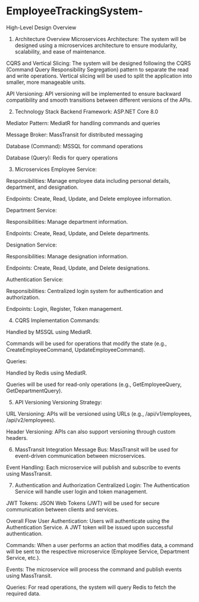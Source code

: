 # EmployeeTrackingSystem-


High-Level Design Overview
1. Architecture Overview
Microservices Architecture: The system will be designed using a microservices architecture to ensure modularity, scalability, and ease of maintenance.

CQRS and Vertical Slicing: The system will be designed following the CQRS (Command Query Responsibility Segregation) pattern to separate the read and write operations. Vertical slicing will be used to split the application into smaller, more manageable units.

API Versioning: API versioning will be implemented to ensure backward compatibility and smooth transitions between different versions of the APIs.

2. Technology Stack
Backend Framework: ASP.NET Core 8.0

Mediator Pattern: MediatR for handling commands and queries

Message Broker: MassTransit for distributed messaging

Database (Command): MSSQL for command operations

Database (Query): Redis for query operations

3. Microservices
Employee Service:

Responsibilities: Manage employee data including personal details, department, and designation.

Endpoints: Create, Read, Update, and Delete employee information.

Department Service:

Responsibilities: Manage department information.

Endpoints: Create, Read, Update, and Delete departments.

Designation Service:

Responsibilities: Manage designation information.

Endpoints: Create, Read, Update, and Delete designations.

Authentication Service:

Responsibilities: Centralized login system for authentication and authorization.

Endpoints: Login, Register, Token management.

4. CQRS Implementation
Commands:

Handled by MSSQL using MediatR.

Commands will be used for operations that modify the state (e.g., CreateEmployeeCommand, UpdateEmployeeCommand).

Queries:

Handled by Redis using MediatR.

Queries will be used for read-only operations (e.g., GetEmployeeQuery, GetDepartmentQuery).

5. API Versioning
Versioning Strategy:

URL Versioning: APIs will be versioned using URLs (e.g., /api/v1/employees, /api/v2/employees).

Header Versioning: APIs can also support versioning through custom headers.

6. MassTransit Integration
Message Bus: MassTransit will be used for event-driven communication between microservices.

Event Handling: Each microservice will publish and subscribe to events using MassTransit.

7. Authentication and Authorization
Centralized Login: The Authentication Service will handle user login and token management.

JWT Tokens: JSON Web Tokens (JWT) will be used for secure communication between clients and services.

Overall Flow
User Authentication: Users will authenticate using the Authentication Service. A JWT token will be issued upon successful authentication.

Commands: When a user performs an action that modifies data, a command will be sent to the respective microservice (Employee Service, Department Service, etc.).

Events: The microservice will process the command and publish events using MassTransit.

Queries: For read operations, the system will query Redis to fetch the required data.
